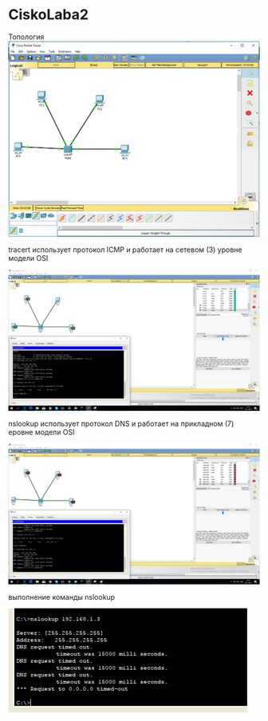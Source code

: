 # CiskoLaba2
Топология
![Pn1](https://github.com/verteks/CiskoLaba2/blob/master/topology.PNG)

tracert использует протокол ICMP и работает на сетевом (3) уровне модели OSI

![Pn2](https://github.com/verteks/CiskoLaba2/blob/master/tracert.png)

nslookup использует протокол DNS и работает на прикладном (7) еровне модели OSI

![Pn3](https://github.com/verteks/CiskoLaba2/blob/master/nslookup.png)

выполнение команды nslookup

![Pn4](https://github.com/verteks/CiskoLaba2/blob/master/nslookup2.PNG)
